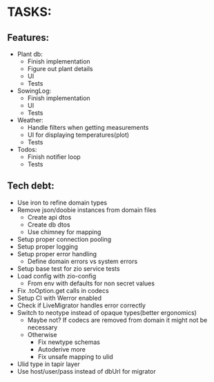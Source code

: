 # TASKS:
## Features:
* Plant db:
  * Finish implementation
  * Figure out plant details
  * UI
  * Tests
* SowingLog:
  * Finish implementation
  * UI
  * Tests
* Weather:
  * Handle filters when getting measurements
  * UI for displaying temperatures(plot)
  * Tests
* Todos:
  * Finish notifier loop
  * Tests

## Tech debt:
* Use iron to refine domain types
* Remove json/doobie instances from domain files
  * Create api dtos
  * Create db dtos
  * Use chimney for mapping
* Setup proper connection pooling
* Setup proper logging
* Setup proper error handling
  * Define domain errors vs system errors
* Setup base test for zio service tests
* Load config with zio-config
  * From env with defaults for non secret values
* Fix .toOption.get calls in codecs
* Setup CI with Werror enabled
* Check if LiveMigrator handles error correctly
* Switch to neotype instead of opaque types(better ergonomics)
  * Maybe not? If codecs are removed from domain it might not be necessary
  * Otherwise
    * Fix newtype schemas
    * Autoderive more
    * Fix unsafe mapping to ulid
* Ulid type in tapir layer
* Use host/user/pass instead of dbUrl for migrator